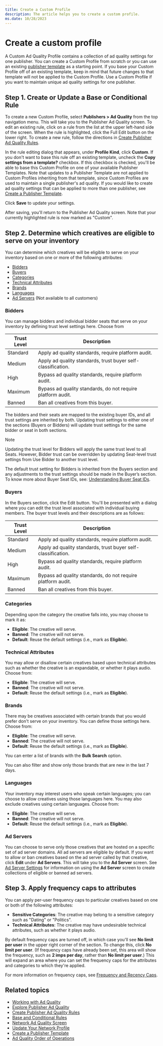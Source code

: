 ```yaml
---
title: Create a Custom Profile
description: The article helps you to create a custom profile.
ms.date: 10/28/2023
---
```


# Create a custom profile

A Custom Ad Quality Profile contains a collection of ad quality settings for one publisher. You can create a Custom Profile from scratch or you can use an existing [publisher template](create-a-publisher-template.md) as a starting point. If you base your Custom Profile off of an existing template, keep in mind that future changes to that template
will not be applied to the Custom Profile. Use a Custom Profile if you want to maintain unique ad quality settings for one publisher.

## Step 1. Create or Update a Base or Conditional Rule

To create a new Custom Profile, select **Publishers \>  Ad Quality** from the top navigation menu. This will take you to the Publisher Ad Quality screen. To edit an existing rule, click on a rule from the list at the upper left-hand side of the screen. When the rule is highlighted, click the Full Edit button on the lower right. To create a new rule, follow the directions in [Create Publisher Ad Quality Rules](create-publisher-ad-quality-rules.md).

In the rule editing dialog that appears, under **Profile Kind**, click **Custom**. If you don't want to base this rule off an existing template, uncheck the **Copy settings from a template?** checkbox. If this checkbox is checked, you'll be able to base this Custom Profile on one of your available Publisher Templates. Note that updates to a Publisher Template are not applied to Custom Profiles inheriting from that template, since Custom Profiles are used to maintain a single publisher's ad quality. If you would like to create ad quality settings that can be applied to more than one publisher, see [Create a Publisher Template](create-a-publisher-template.md).

Click **Save** to update your settings.

After saving, you'll return to the Publisher
Ad Quality screen. Note that your currently highlighted rule is
now marked as "Custom".

## Step 2. Determine which creatives are eligible to serve on your inventory

You can determine which creatives will be eligible to serve on your inventory based on one or more of the following attributes:

- [Bidders](create-a-custom-profile.md#bidders)
- [Buyers](create-a-custom-profile.md#buyers)
- [Categories](create-a-custom-profile.md#categories)
- [Technical Attributes](create-a-custom-profile.md#technical-attributes)
- [Brands](create-a-custom-profile.md#brands)
- [Languages](create-a-custom-profile.md#languages)
- [Ad Servers](create-a-custom-profile.md#ad-servers) (Not available to all customers)

### Bidders

You can manage bidders and individual bidder seats that serve on your inventory by defining trust level settings here. Choose from

| Trust Level | Description |
|---|---|
| Standard | Apply ad quality standards, require platform audit. |
| Medium | Apply ad quality standards, trust buyer self-classification. |
| High | Bypass ad quality standards, require platform audit. |
| Maximum | Bypass ad quality standards, do not require platform audit. |
| Banned | Ban all creatives from this buyer. |

The bidders and their seats are mapped to the existing buyer IDs, and all trust settings are inherited by both. Updating trust settings to either one of the sections (Buyers or Bidders) will update trust settings for the same bidder or seat in both sections.

> [!NOTE]
> Updating the trust level for Bidders will apply the same trust level to all Seats. However, Bidder trust can be overridden by updating Seat-level trust settings from
> Use Bidder to another trust level.

The default trust setting for Bidders is inherited from the Buyers section and any adjustments to the trust settings should be made in the Buyer’s section. To know more about Buyer Seat IDs, see: [Understanding Buyer Seat IDs](understanding-buyer-seat-ids.md).

### Buyers

In the Buyers section, click the Edit button. You'll be presented with a dialog where you can edit the trust level associated with individual buying members. The buyer trust levels and their descriptions are as follows:

| Trust Level | Description |
|--|--|
| Standard | Apply ad quality standards, require platform audit. |
| Medium | Apply ad quality standards, trust buyer self-classification. |
| High | Bypass ad quality standards, require platform audit. |
| Maximum | Bypass ad quality standards, do not require platform audit. |
| Banned | Ban all creatives from this buyer. |

### Categories

Depending upon the category the creative falls into, you may choose to mark it as:

- **Eligible**: The creative will serve.
- **Banned**: The creative will not serve.
- **Default**: Reuse the default settings (i.e., mark as **Eligible**).

### Technical Attributes

You may allow or disallow certain creatives based upon technical attributes such as whether the creative is an expandable, or whether it plays audio. Choose from:

- **Eligible**: The creative will serve.
- **Banned**: The creative will not serve.
- **Default**: Reuse the default settings (i.e., mark as **Eligible**).

### Brands

There may be creatives associated with certain brands that you would prefer don't serve on your inventory. You can define those settings here. Choose from:

- **Eligible**: The creative will serve.
- **Banned**: The creative will not serve.
- **Default**: Reuse the default settings (i.e., mark as **Eligible**).

You can enter a list of brands with the **Bulk Search** option.

You can also filter and show only those brands that are new in the last 7 days.

### Languages

Your inventory may interest users who speak certain languages; you can choose to allow creatives using those languages here. You may also exclude creatives using certain languages. Choose from:

- **Eligible**: The creative will serve.
- **Banned**: The creative will not serve.
- **Default**: Reuse the default settings (i.e., mark as **Eligible**).

### Ad Servers

You can choose to serve only those creatives that are hosted on a specific set of ad server domains. All ad servers are eligible by default. If you want to allow or ban creatives based on the ad server called by that creative, click **Edit** under **Ad Servers**. This will take you to the **Ad Server** screen. See [Ad Server Settings](ad-server-settings.md) for information on using the **Ad Server** screen to create collections of eligible or banned ad servers.

## Step 3. Apply frequency caps to attributes

You can apply per-user frequency caps to particular creatives based on one or both of the following attributes:

- **Sensitive Categories**: The creative may belong to a sensitive category such as "Dating" or "Politics".
- **Technical Attributes**: The creative may have undesirable technical attributes, such as whether it plays audio.

By default frequency caps are turned off, in which case you'll see **No limit per user** in the upper right corner of the section. To change this, click
**No limit per user**. (If frequency caps have already been set, this area will show the frequency, such as **2 imps per day**, rather than **No limit per user**.) This will expand an area where you can set the frequency caps for the attributes and categories to which they're applied.

For more information on frequency caps, see [Frequency and Recency Caps](frequency-and-recency-caps.md).

## Related topics

- [Working with Ad Quality](working-with-publisher-ad-quality.md)
- [Explore Publisher Ad Quality](explore-publisher-ad-quality.md)
- [Create Publisher Ad Quality Rules](create-publisher-ad-quality-rules.md) 
- [Base and Conditional Rules](base-and-conditional-rules.md)
- [Network Ad Quality Screen](network-ad-quality-screen.md)
- [Update Your Network Profile](update-your-network-profile.md)
- [Create a Publisher Template](create-a-publisher-template.md)
- [Ad Quality Order of Operations](ad-quality-order-of-operations.md)
